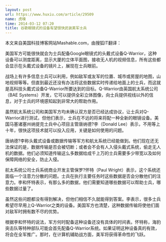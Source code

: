 ```yaml
---
layout: post
url: https://www.huxiu.com/article/29509
name: 虎嗅
time: 2014-03-12 07:20
title: 谷歌眼镜式的设备有望很快武装美军士兵
---
```

本文来自美国科技博客网站Mashable.com，由搜狐IT翻译：

美国军方可能很快就会为士兵配备Google眼镜式的头戴式设备Q-Warrior，这种设备可以测度距离，显示大厦的立体平面图，接收无人机的视频信息，所有这些都会显示在头戴式设备的镜片上，展现在士兵眼前。

战场上有许多信息士兵可以利用，例如敌军或友军的位置、城市或房屋的地图，山地视频等等。但直到最近还没有办法将这些数据实时传递给地面上的士兵，而这就是高科技头戴式设备Q-Warrior所要达到的目标。Q-Warrior由英国航太系统公司（BAE Systems）开发，它可以提供全彩立体图像，向士兵提供视线以外的信息，对于士兵的环境感知起到非常大的帮助作用。

虽然航太系统公司和美国军方均未确认双方是否已经达成协议，让士兵对Q-Warrior进行测试，但他们表示，士兵在不远的将来将配一种全新的眼镜设备。美国马塞诸塞州纳提克士兵中心项目主管唐纳德?李（Donald Lee）表示，不用等上十年，很快这项技术就可以投入应用，关键是如何使用的问题。

唐纳德?李称头戴式设备或数据传输等军方和航太系统已经能做到。他们现在还无法保证的是，数据传输是否会被切断；或者会不会有人入侵头戴式系统，偷走无人机的数据。他们必须知道传输这么多数据给成千上万的士兵需要多少带宽以及如何保障网络的安全，防止入侵。

航太系统公司士兵系统商业开发主管保罗?怀特（Paul Wright）表示，这个系统还面临一个注意力分散的问题。士兵在执行主要任务时这些数据是否会分散他们的注意力。李和怀特表示，有那么多的数据，他们需要知道哪些数据可以帮助士兵，哪些数据过量了。

虽然这些问题都没有得到解决，但他们相信不久就能得到答案。李表示，很多士兵希望尽早用上Q-Warrior之类的设备。美国军方也清楚，这种数据传输将使他们面对敌军时拥有数不尽的优势。

根据李和怀特的说法，军方何时配备这种设备还没有具体的时间表。怀特称，海豹突击队等特种部队可能会首先配备Q-Warrior系统。如果证明这种设备真的有效，将会在全军推广。那时，在计算机辅助战方面，美军将获得革命性的飞跃。

